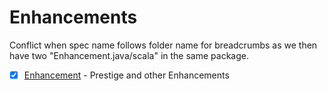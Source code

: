 # Enhancements

Conflict when spec name follows folder name for breadcrumbs as we then have two "Enhancement.java/scala" in the same
package.

-   [x] [Enhancement](EnhancementTree.html "c:run") - Prestige and other Enhancements
